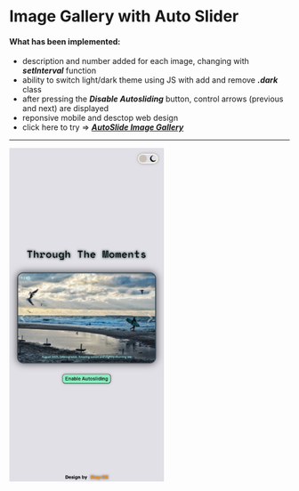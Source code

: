 # Image Gallery with Auto Slider

#### What has been implemented:

- description and number added for each image, changing with _**setInterval**_ function
- ability to switch light/dark theme using JS with add and remove _**.dark**_ class
- after pressing the _**Disable Autosliding**_ button, control arrows (previous and next) are displayed
- reponsive mobile and desctop web design
- click here to try => [_**AutoSlide Image Gallery**_](https://bakna2t.github.io/autoslide_gallery/)

---

[![AutoSlide Image Gallery](./icons/slidegallery.png)](https://bakna2t.github.io/autoslide_gallery/)
